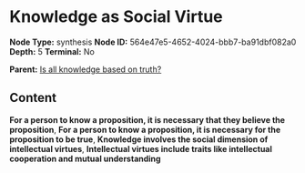 # Knowledge as Social Virtue

**Node Type:** synthesis
**Node ID:** 564e47e5-4652-4024-bbb7-ba91dbf082a0
**Depth:** 5
**Terminal:** No

**Parent:** [Is all knowledge based on truth?](is-all-knowledge-based-on-truth-antithesis-7f259ca2-98d5-44c0-9de5-496ad28cb6da.md)

## Content

**For a person to know a proposition, it is necessary that they believe the proposition**, **For a person to know a proposition, it is necessary for the proposition to be true**, **Knowledge involves the social dimension of intellectual virtues**, **Intellectual virtues include traits like intellectual cooperation and mutual understanding**
